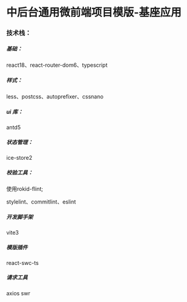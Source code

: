 # 中后台通用微前端项目模版-基座应用

### 技术栈：

##### 基础：

react18、react-router-dom6、typescript

##### 样式：

less、postcss、autoprefixer、cssnano

##### ui 库：

antd5

##### 状态管理：

ice-store2

##### 校验工具：

使用rokid-flint;

stylelint、commitlint、eslint

##### 开发脚手架

vite3

##### 模版插件

react-swc-ts

##### 请求工具

axios
swr
